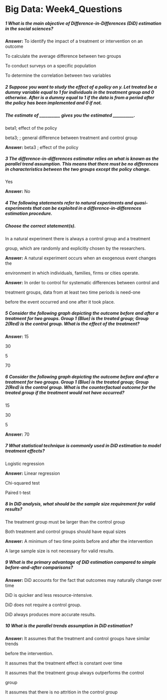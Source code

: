 # Big Data: Week4\_Questions



##### 1 What is the main objective of Difference-in-Differences (DiD) estimation in the social sciences?

##### 

**Answer:** To identify the impact of a treatment or intervention on an outcome



To calculate the average difference between two groups



To conduct surveys on a specific population



To determine the correlation between two variables



##### 2 Suppose you want to study the effect of a policy on y. Let treated be a dummy variable equal to 1 for individuals in the treatment group and 0 otherwise. After is a dummy equal to 1 if the data is from a period after the policy has been implemented and 0 if not. 

##### 

##### The estimate of \_\_\_\_\_\_\_\_\_\_ gives you the estimated \_\_\_\_\_\_\_\_\_\_.

##### 

beta1; effect of the policy



beta3; ; general difference between treatment and control group



**Answer:** beta3 ; effect of the policy



##### 3 The difference-in-differences estimator relies on what is known as the parallel trend assumption. This means that there must be no differences in characteristics between the two groups except the policy change.



Yes



**Answer:** No



##### 4 The following statements refer to natural experiments and quasi-experiments that can be exploited in a difference-in-differences estimation procedure. 



##### Choose the correct statement(s).

##### 

In a natural experiment there is always a control group and a treatment

group, which are randomly and explicitly chosen by the researchers.



**Answer:** A natural experiment occurs when an exogenous event changes the

environment in which individuals, families, firms or cities operate.



**Answer:** In order to control for systematic differences between control and

treatment groups, data from at least two time periods is need-one

before the event occurred and one after it took place.



##### 5 Consider the following graph depicting the outcome before and after  a treatment for two groups. Group 1 (Blue) is the treated group; Group 2(Red) is the control group. What is the effect of the treatment?



**Answer:** 15



30



5



70



##### 6 Consider the following graph depicting the outcome before and after  a treatment for two groups. Group 1 (Blue) is the treated group; Group 2(Red) is the control group. What is the counterfactual outcome for the treated group if the treatment would not have occurred?



15



30



5



**Answer:** 70



##### 7 What statistical technique is commonly used in DiD estimation to model treatment effects?



Logistic regression



**Answer:** Linear regression



Chi-squared test



Paired t-test



##### 8 In DiD analysis, what should be the sample size requirement for valid results?



The treatment group must be larger than the control group



Both treatment and control groups should have equal sizes



**Answer:** A minimum of two time points before and after the intervention



A large sample size is not necessary for valid results.





##### 9 What is the primary advantage of DiD estimation compared to simple before-and-after comparisons?



**Answer:** DiD accounts for the fact that outcomes may naturally change over time



DiD is quicker and less resource-intensive.



DiD does not require a control group.



DiD always produces more accurate results.





##### 10 What is the parallel trends assumption in DiD estimation?



**Answer:** It assumes that the treatment and control groups have similar trends

before the intervention.



It assumes that the treatment effect is constant over time



It assumes that the treatment group always outperforms the control

group



It assumes that there is no attrition in the control group

